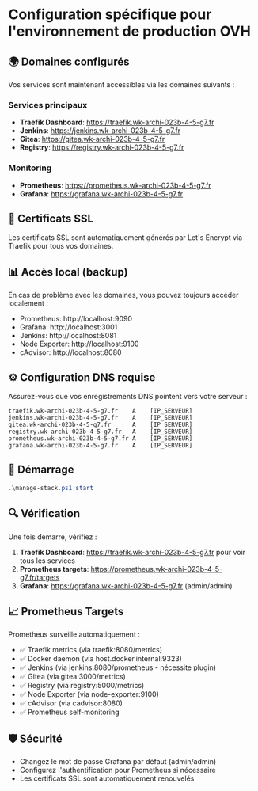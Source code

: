 # Configuration spécifique pour l'environnement de production OVH

## 🌍 Domaines configurés

Vos services sont maintenant accessibles via les domaines suivants :

### Services principaux
- **Traefik Dashboard**: https://traefik.wk-archi-023b-4-5-g7.fr
- **Jenkins**: https://jenkins.wk-archi-023b-4-5-g7.fr
- **Gitea**: https://gitea.wk-archi-023b-4-5-g7.fr
- **Registry**: https://registry.wk-archi-023b-4-5-g7.fr

### Monitoring
- **Prometheus**: https://prometheus.wk-archi-023b-4-5-g7.fr
- **Grafana**: https://grafana.wk-archi-023b-4-5-g7.fr

## 🔐 Certificats SSL

Les certificats SSL sont automatiquement générés par Let's Encrypt via Traefik pour tous vos domaines.

## 📊 Accès local (backup)

En cas de problème avec les domaines, vous pouvez toujours accéder localement :
- Prometheus: http://localhost:9090
- Grafana: http://localhost:3001
- Jenkins: http://localhost:8081
- Node Exporter: http://localhost:9100
- cAdvisor: http://localhost:8080

## ⚙️ Configuration DNS requise

Assurez-vous que vos enregistrements DNS pointent vers votre serveur :

```dns
traefik.wk-archi-023b-4-5-g7.fr    A    [IP_SERVEUR]
jenkins.wk-archi-023b-4-5-g7.fr    A    [IP_SERVEUR] 
gitea.wk-archi-023b-4-5-g7.fr      A    [IP_SERVEUR]
registry.wk-archi-023b-4-5-g7.fr   A    [IP_SERVEUR]
prometheus.wk-archi-023b-4-5-g7.fr A    [IP_SERVEUR]
grafana.wk-archi-023b-4-5-g7.fr    A    [IP_SERVEUR]
```

## 🚀 Démarrage

```powershell
.\manage-stack.ps1 start
```

## 🔍 Vérification

Une fois démarré, vérifiez :

1. **Traefik Dashboard**: https://traefik.wk-archi-023b-4-5-g7.fr pour voir tous les services
2. **Prometheus targets**: https://prometheus.wk-archi-023b-4-5-g7.fr/targets
3. **Grafana**: https://grafana.wk-archi-023b-4-5-g7.fr (admin/admin)

## 📈 Prometheus Targets

Prometheus surveille automatiquement :
- ✅ Traefik metrics (via traefik:8080/metrics)
- ✅ Docker daemon (via host.docker.internal:9323)  
- ✅ Jenkins (via jenkins:8080/prometheus - nécessite plugin)
- ✅ Gitea (via gitea:3000/metrics)
- ✅ Registry (via registry:5000/metrics)
- ✅ Node Exporter (via node-exporter:9100)
- ✅ cAdvisor (via cadvisor:8080)
- ✅ Prometheus self-monitoring

## 🛡️ Sécurité

- Changez le mot de passe Grafana par défaut (admin/admin)
- Configurez l'authentification pour Prometheus si nécessaire
- Les certificats SSL sont automatiquement renouvelés
